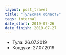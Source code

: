 ```yaml
---
layout: post_travel
title: "Тульская область"
tags: internal
date_start: 2019-07-26
date_finish: 2019-07-27
---
```


* Тула: 26.07.2019
* Кондуки: 27.07.2019
